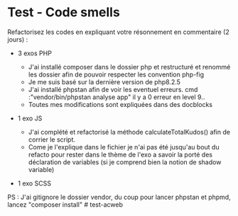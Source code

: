 # Test - Code smells
Refactorisez les codes en expliquant votre résonnement en commentaire (2 jours) :

- 3 exos PHP
    - J'ai installé composer dans le dossier php et restructuré et renommé les dossier afin de pouvoir respecter les convention php-fig
    - Je me suis basé sur la dernière version de php8.2.5
    - J'ai installé phpstan afin de voir les eventuel erreurs. cmd :"vendor/bin/phpstan analyse app"  il y a 0 erreur en level 9..
    - Toutes mes modifications sont expliquées dans des docblocks

- 1 exo JS
    - J'ai complété et refactorisé la méthode calculateTotalKudos() afin de corrier le script. 
    - Come je l'explique dans le fichier je n'ai pas été jusqu'au bout du refacto pour rester dans le thème de l'exo a savoir la porté des déclaration de variables (si je comprend bien la notion de shadow variable)
- 1 exo SCSS



PS : J'ai gitignore le dossier vendor, du coup pour lancer phpstan et phpmd, lancez "composer install"
#   t e s t - a c w e b  
 